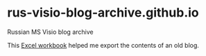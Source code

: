 # rus-visio-blog-archive.github.io
Russian MS Visio blog archive


This [Excel workbook](https://github.com/Surrogate-TM/rus-visio-blog-archive.github.io/files/11334657/VisioBlogExporter.xls) helped me export the contents of an old blog.
